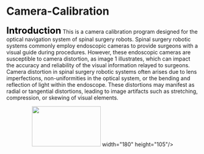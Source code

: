 # Camera-Calibration
<font size=5 color=BLACK>**Introduction**</font> 
This is a camera calibration program designed for the optical navigation system of spinal surgery robots. Spinal surgery robotic systems commonly employ endoscopic cameras to provide surgeons with a visual guide during procedures.
However, these endoscopic cameras are susceptible to camera distortion, as image 1 illustrates, which can impact the accuracy and reliability of the visual information relayed to surgeons. Camera distortion in spinal surgery robotic systems often arises due to lens imperfections, non-uniformities in the optical system, or the bending and reflection of light within the endoscope. These distortions may manifest as radial or tangential distortions, leading to image artifacts such as stretching, compression, or skewing of visual elements. 

<div align=center>
<img src="https://github.com/ShawnHYSun/Images/blob/main/Camera%20Distortion.png" width="180" height="105"> width="180" height="105"/>
</div>
